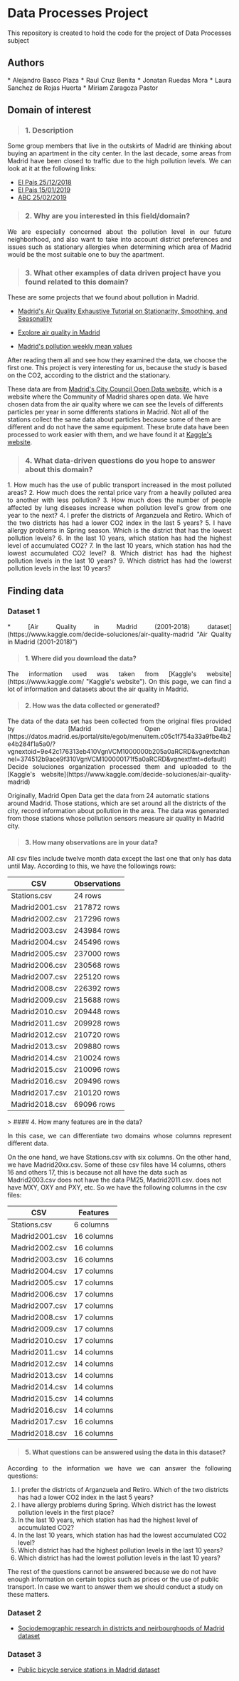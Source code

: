 # Data Processes Project

<p align="justify">
This repository is created to hold the code for the project of Data Processes subject
</p>

## Authors

<p align="justify">
* Alejandro Basco Plaza
* Raul Cruz Benita
* Jonatan Ruedas Mora
* Laura Sanchez de Rojas Huerta
* Miriam Zaragoza Pastor
</p>

## Domain of interest

> ### 1. Description

<p align="justify">
Some group members that live in the outskirts of Madrid are thinking about buying an apartment in the city center. In the last decade, some areas from Madrid have been closed to traffic due to the high pollution levels. We can look at it at the following links:

* [El País 25/12/2018](https://elpais.com/ccaa/2018/12/25/madrid/1545733669_183707.html)
* [El País 15/01/2019](https://elpais.com/ccaa/2019/01/15/madrid/1547552287_304449.html)
* [ABC 25/02/2019](https://www.abc.es/espana/madrid/abci-ayuntamiento-madrid-activa-escenario-1-protocolo-alta-contaminacion-201902252255_noticia.html)
</p>

> ### 2. Why are you interested in this field/domain?

<p align="justify">
We are especially concerned about the pollution level in our future neighborhood, and also want to take into account district preferences and issues such as stationary allergies when determining which area of Madrid would be the most suitable one to buy the apartment.
</p>

> ### 3. What other examples of data driven project have you found related to this domain?

<p align="justify">
These are some projects that we found about pollution in Madrid.

* [Madrid's Air Quality Exhaustive Tutorial on Stationarity, Smoothing, and Seasonality](https://www.kaggle.com/nholloway/stationarity-smoothing-and-seasonality "Stationarity, Smoothing, and Seasonality")

* [Explore air quality in Madrid](https://www.kaggle.com/dgildas/explore-air-quality-in-madrid "Explore air quality in Madrid")

* [Madrid's pollution weekly mean values](https://www.kaggle.com/fjortag/interactive-plot-showing-weekly-mean-values "Interactive plot showing weekly mean values")

After reading them all and see how they examined the data, we choose the first one. This project is very interesting for us, because the study is based on the CO2, according to the district and the stationary.

These data are from [Madrid's City Council Open Data website](https://datos.madrid.es/portal/site/egob "Madrid's City Council Open Data website"), which is a website where the Community of Madrid shares open data. We have chosen data from the air quality where we can see the levels of differents particles per year in some differents stations in Madrid. Not all of the stations collect the same data about particles because some of them are different and do not have the same equipment. These brute data have been processed to work easier with them, and we have found it at [Kaggle's website](https://www.kaggle.com/ "Kaggle's website").
</p>

> ### 4. What data-driven questions do you hope to answer about this domain?

<p align="justify">
1. How much has the use of public transport increased in the most polluted areas?
2. How much does the rental price vary from a heavily polluted area to another with less pollution?
3. How much does the number of people affected by lung diseases increase when pollution level's grow from one year to the next?
4. I prefer the districts of Arganzuela and Retiro. Which of the two districts has had a lower CO2 index in the last 5 years?
5. I have allergy problems in Spring season. Which is the district that has the lowest pollution levels?
6. In the last 10 years, which station has had the highest level of accumulated CO2?
7. In the last 10 years, which station has had the lowest accumulated CO2 level?
8. Which district has had the highest pollution levels in the last 10 years?
9. Which district has had the lowerst pollution levels in the last 10 years?
</p>

## Finding data

### Dataset 1

<p align="justify">
* [Air Quality in Madrid (2001-2018) dataset](https://www.kaggle.com/decide-soluciones/air-quality-madrid "Air Quality in Madrid (2001-2018)")
</p>

> #### 1. Where did you download the data?

<p align="justify">
The information used was taken from [Kaggle's website](https://www.kaggle.com/ "Kaggle's website"). On this page, we can find a lot of information and datasets about the air quality in Madrid.
</p>

> #### 2. How was the data collected or generated?

<p align="justify">
The data of the data set has been collected from the original files provided by [Madrid Open Data.](https://datos.madrid.es/portal/site/egob/menuitem.c05c1f754a33a9fbe4b2e4b284f1a5a0/?vgnextoid=9e42c176313eb410VgnVCM1000000b205a0aRCRD&vgnextchannel=374512b9ace9f310VgnVCM100000171f5a0aRCRD&vgnextfmt=default) Decide soluciones organization processed them and uploaded to the [Kaggle's website](https://www.kaggle.com/decide-soluciones/air-quality-madrid)

Originally, Madrid Open Data get the data from 24 automatic stations around Madrid. Those stations, which are set around all the districts of the city, record information about pollution in the area. The data was generated from those stations whose pollution sensors measure air quality in Madrid city.
</p>

> #### 3. How many observations are in your data?

<p align="justify">
All csv files include twelve month data except the last one that only has data until  May. According to this, we have the followings rows:

| CSV | Observations |
| --- | ------------ |
| Stations.csv | 24 rows |
| Madrid2001.csv | 217872 rows |
| Madrid2002.csv | 217296 rows |
| Madrid2003.csv | 243984 rows |
| Madrid2004.csv | 245496 rows |
| Madrid2005.csv | 237000 rows |
| Madrid2006.csv | 230568 rows |
| Madrid2007.csv | 225120 rows |
| Madrid2008.csv | 226392 rows |
| Madrid2009.csv | 215688 rows |
| Madrid2010.csv | 209448 rows |
| Madrid2011.csv | 209928 rows |
| Madrid2012.csv | 210720 rows |
| Madrid2013.csv | 209880 rows |
| Madrid2014.csv | 210024 rows |
| Madrid2015.csv | 210096 rows |
| Madrid2016.csv | 209496 rows |
| Madrid2017.csv | 210120 rows |
| Madrid2018.csv | 69096 rows |
</p>
> #### 4. How many features are in the data?

<p align="justify">
In this case, we can differentiate two domains whose columns represent different data.

On the one hand, we have Stations.csv with six columns. On the other hand, we have Madrid20xx.csv. Some of these csv files have 14 columns, others 16 and others 17, this is because not all have the data such as Madrid2003.csv does not have the data PM25,  Madrid2011.csv. does not have MXY, OXY and PXY, etc. So we have the following columns in the csv files:

| CSV | Features |
| --- | -------- |
| Stations.csv | 6 columns |
| Madrid2001.csv | 16 columns |
| Madrid2002.csv | 16 columns |
| Madrid2003.csv | 16 columns |
| Madrid2004.csv | 17 columns |
| Madrid2005.csv | 17 columns |
| Madrid2006.csv | 17 columns |
| Madrid2007.csv | 17 columns |
| Madrid2008.csv | 17 columns |
| Madrid2009.csv | 17 columns |
| Madrid2010.csv | 17 columns |
| Madrid2011.csv | 14 columns |
| Madrid2012.csv | 14 columns |
| Madrid2013.csv | 14 columns |
| Madrid2014.csv | 14 columns |
| Madrid2015.csv | 14 columns |
| Madrid2016.csv | 14 columns |
| Madrid2017.csv | 16 columns |
| Madrid2018.csv | 16 columns |
</p>

> #### 5. What questions can be answered using the data in this dataset?

<p align="justify">
According to the information we have we can answer the following questions:

1. I prefer the districts of Arganzuela and Retiro. Which of the two districts has had a lower CO2 index in the last 5 years?
2. I have allergy problems during Spring. Which district has the lowest pollution levels in the first place?
3. In the last 10 years, which station has had the highest level of accumulated CO2?
4. In the last 10 years, which station has had the lowest accumulated CO2 level?
5. Which district has had the highest pollution levels in the last 10 years?
6. Which district has had the lowest pollution levels in the last 10 years?

The rest of the questions cannot be answered because we do not have enough information on certain topics such as prices or the use of public transport. In case we want to answer them we should conduct a study on these matters.
</p>

### Dataset 2

* [Sociodemographic research in districts and neirbourghoods of Madrid dataset](https://datos.madrid.es/sites/v/index.jsp?vgnextoid=71359583a773a510VgnVCM2000001f4a900aRCRD&vgnextchannel=374512b9ace9f310VgnVCM100000171f5a0aRCRD)


### Dataset 3

* [Public bicycle service stations in Madrid dataset](https://datos.madrid.es/sites/v/index.jsp?vgnextoid=e9b2a4059b4b7410VgnVCM2000000c205a0aRCRD&vgnextchannel=374512b9ace9f310VgnVCM100000171f5a0aRCRD)
